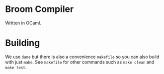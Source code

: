 # Broom Compiler

Written in OCaml.

# Building

We use `dune` but there is also a convenience `makefile` so you can also build
with just `make`. See `makefile` for other commands such as `make clean` and
`make test`.

